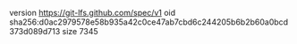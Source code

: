 version https://git-lfs.github.com/spec/v1
oid sha256:d0ac2979578e58b935a42c0ce47ab7cbd6c244205b6b2b60a0bcd373d089d713
size 7345
